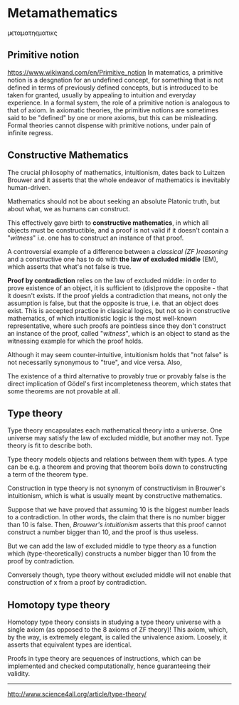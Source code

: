 # Metamathematics
μϵταματηϵματικς



## Primitive notion
https://www.wikiwand.com/en/Primitive_notion
In matematics, a primitive notion is a desgnation for an undefined concept, for something that is not defined in terms of previously defined concepts, but is introduced to be taken for granted, usually by appealing to intuition and everyday experience.
In a formal system, the role of a primitive notion is analogous to that of axiom.
In axiomatic theories, the primitive notions are sometimes said to be "defined" by one or more axioms, but this can be misleading.
Formal theories cannot dispense with primitive notions, under pain of infinite regress.




## Constructive Mathematics
The crucial philosophy of mathematics, intuitionism, dates back to Luitzen Brouwer and it asserts that the whole endeavor of mathematics is inevitably human-driven.

Mathematics should not be about seeking an absolute Platonic truth, but about what, we as humans can construct.

This effectively gave birth to **constructive mathematics**, in which all objects must be constructible, and a proof is not valid if it doesn't contain a "*witness*" i.e. one has to construct an instance of that proof.

A controversial example of a difference between a *classical (ZF )reasoning* and a constructive one has to do with **the law of excluded middle** (EM), which asserts that what's not false is true.

**Proof by contradiction** relies on the law of excluded middle: in order to prove existence of an object, it is sufficient to (dis)prove the opposite - that it doesn't exists. If the proof yields a contradiction that means, not only the assumption is false, but that the opposite is true, i.e. that an object does exist. This is accepted practice in classical logics, but not so in constructive mathematics, of which intuitionistic logic is the most well-known representative, where such proofs are pointless since they don't construct an instance of the proof, called "*witness*", which is an object to stand as the witnessing example for which the proof holds.

Although it may seem counter-intuitive, intuitionism holds that "not false" is not necessarily synonymous to "true", and vice versa. Also, 

The existence of a third alternative 
to provably true or provably false is 
the direct implication of Gödel's first incompleteness theorem, 
which states that some theorems are not provable at all.


## Type theory
Type theory encapsulates each mathematical theory into a universe. 
One universe may satisfy the law of excluded middle, but another may not. 
Type theory is fit to describe both.

Type theory models objects and relations between them with types. A type can be e.g. a theorem and proving that theorem boils down to constructing a term of the theorem type.

Construction in type theory is not synonym of constructivism in Brouwer's intuitionism, which is what is usually meant by constructive mathematics.

Suppose that we have proved that assuming 10 is the biggest number leads to a contradiction. In other words, the claim that there is no number bigger than 10 is false. Then, *Brouwer's intuitionism* asserts that this proof cannot construct a number bigger than 10, and the proof is thus useless.

But we can add the law of excluded middle to type theory as a function which (type-theoretically) constructs a number bigger than 10 from the proof by contradiction.

Conversely though, type theory without excluded middle will not enable that construction of x from a proof by contradiction.


## Homotopy type theory
Homotopy type theory consists in studying a type theory universe with a single axiom (as opposed to the 8 axioms of ZF theory)! This axiom, which, by the way, is extremely elegant, is called the univalence axiom. Loosely, it asserts that equivalent types are identical.

Proofs in type theory are sequences of instructions, which can be implemented and checked computationally, hence guaranteeing their validity.


---

http://www.science4all.org/article/type-theory/
